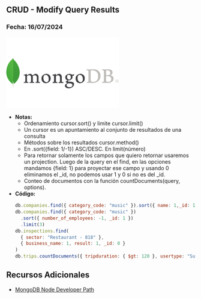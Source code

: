 ## CRUD - Modify Query Results

### Fecha: 16/07/2024

<img src="images/mongo.png" alt="Gráfico de Introducción" width="300">

- **Notas:**
  - Ordenamiento cursor.sort() y limite cursor.limit()
  - Un cursor es un apuntamiento al conjunto de resultados de una consulta
  - Métodos sobre los resultados cursor.method()
  - En .sort({field: 1/-1}) ASC/DESC. En limit(número)
  - Para retornar solamente los campos que quiero retornar usaremos un projection. Luego de la query en el find, en las opciones mandamos {field: 1} para proyectar ese campo y usando 0 eliminamos el _id, no podemos usar 1 y 0 si no es del _id.
  - Conteo de documentos con la función countDocuments(query, options).
- **Código:**
  ```javascript
  db.companies.find({ category_code: "music" }).sort({ name: 1,_id: 1 });
  db.companies.find({ category_code: "music" })
    .sort({ number_of_employees: -1, _id: 1 })
    .limit(3)
  db.inspections.find(
    { sector: "Restaurant - 818" },
    { business_name: 1, result: 1, _id: 0 }
  )
  db.trips.countDocuments({ tripduration: { $gt: 120 }, usertype: "Subscriber" })
  ```

## Recursos Adicionales
- [MongoDB Node Developer Path](https://learn.mongodb.com/learn/learning-path/mongodb-nodejs-developer-path)